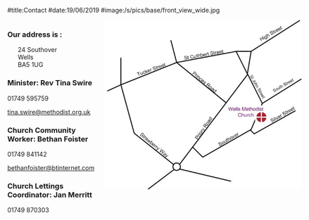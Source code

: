 #title:Contact
#date:19/06/2019
#image:/s/pics/base/front_view_wide.jpg


<div class="columns" >

<div>

<h3>Our address is :</h3>

<ul style="list-style-type:none" >
    <li>24 Southover</li>
    <li>Wells</li>
    <li>BA5 1UG</li>
</ul>


<h3>Minister: Rev Tina Swire</h3>

<p>01749 595759</p>

<a href = "mailto:tina.swire@methodist.org.uk">tina.swire@methodist.org.uk</a>

<h3>Church Community Worker: Bethan Foister </h3>

<p>01749 841142<p>

<a href = "mailto:bethanfoister@btinternet.com">bethanfoister@btinternet.com</a>

<h3>Church Lettings Coordinator: Jan Merritt </h3>

<p>01749 870303<p>


</div>
<div>

<img src="/s/pics/contact/map.png" style="max-width:450px">

    
</div>

</div><!-- collumns-->


<div style="clear:both"></div>

